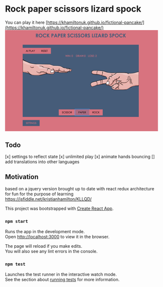 # Rock paper scissors lizard spock

You can play it here [https://khamiltonuk.github.io/fictional-pancake/](https://khamiltonuk.github.io/fictional-pancake/)
![Screenshot](/src/images/gameplay.png)

## Todo

[x] settings to reflect state
[x] unlimited play
[x] animate hands bouncing
[] add translations into other languages

## Motivation

based on a jquery version brought up to date with react redux architecture for fun for the purpose of learning
https://jsfiddle.net/kristianhamilton/KLLQD/

This project was bootstrapped with [Create React App](https://github.com/facebookincubator/create-react-app).

### `npm start`

Runs the app in the development mode.<br>
Open [http://localhost:3000](http://localhost:3000) to view it in the browser.

The page will reload if you make edits.<br>
You will also see any lint errors in the console.

### `npm test`

Launches the test runner in the interactive watch mode.<br>
See the section about [running tests](#running-tests) for more information.
